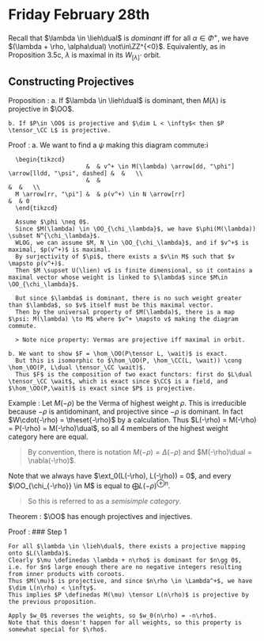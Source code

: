 # Friday February 28th

Recall that $\lambda \in \lieh\dual$ is *dominant* iff for all $\alpha \in \Phi^+$, we have $(\lambda + \rho, \alpha\dual) \not\in\ZZ^{<0}$.
Equivalently, as in Proposition 3.5c, $\lambda$ is maximal in its $W_{[\lambda]}\cdot$ orbit.

## Constructing Projectives 

Proposition
:   a. If $\lambda \in \lieh\dual$ is dominant, then $M(\lambda)$ is projective in $\OO$.
  
    b. If $P\in \OO$ is projective and $\dim L < \infty$< then $P \tensor_\CC L$ is projective.


Proof
:   a. We want to find a $\psi$ making this diagram commute:i

      \begin{tikzcd}
                          &  & v^+ \in M(\lambda) \arrow[dd, "\phi"] \arrow[lldd, "\psi", dashed] &  &   \\
                          &  &                                                                    &  &   \\
      M \arrow[rr, "\pi"] &  & p(v^+) \in N \arrow[rr]                                            &  & 0
      \end{tikzcd}

      Assume $\phi \neq 0$.
      Since $M(\lambda) \in \OO_{\chi_\lambda}$, we have $\phi(M(\lambda)) \subset N^{\chi_\lambda}$.
      WLOG, we can assume $M, N \in \OO_{\chi_\lambda}$, and if $v^+$ is maximal, $p(v^+)$ is maximal.
      By surjectivity of $\pi$, there exists a $v\in M$ such that $v \mapsto p(v^+)$.
      Then $M \supset U(\lien) v$ is finite dimensional, so it contains a maximal vector whose weight is linked to $\lambda$ since $M\in \OO_{\chi_\lambda}$.

      But since $\lambda$ is dominant, there is no such weight greater than $\lambda$, so $v$ itself must be this maximal vector.
      Then by the universal property of $M(\lambda)$, there is a map $\psi: M(\lambda) \to M$ where $v^+ \mapsto v$ making the diagram commute.

      > Note nice property: Vermas are projective iff maximal in orbit.

    b. We want to show $F = \hom_\OO(P\tensor L, \wait)$ is exact.
      But this is isomorphic to $\hom_\OO(P, \hom_\CC(L, \wait)) \cong \hom_\OO(P, L\dual \tensor_\CC \wait)$.
      Thus $F$ is the composition of two exact functors: first do $L\dual \tensor_\CC \wait$, which is exact since $\CC$ is a field, and $\hom_\OO(P,\wait)$ is exact since $P$ is projective.

Example
: Let $M(-\rho)$ be the Verma of highest weight $\rho$.
  This is irreducible because $-\rho$ is antidominant, and projective since $-\rho$ is dominant.
  In fact $W\cdot(-\rho) = \theset{-\rho}$ by a calculation.
  Thus $L(-\rho) = M(-\rho) = P(-\rho) = M(-\rho)\dual$, so all 4 members of the highest weight category here are equal.
  
  > By convention, there is notation $M(-\rho) = \Delta(-\rho)$ and $M(-\rho)\dual = \nabla(-\rho)$.

  Note that we always have $\ext_0(L(-\rho), L(-\rho)) = 0$, and every $\OO_{\chi_{-\rho}} \in M$ is equal to $\bigoplus L(-\rho)^{\oplus n}$.

  > So this is referred to as a *semisimple category*.

Theorem
: $\OO$ has enough projectives and injectives.

Proof
:   ### Step 1
    
    For all $\lambda \in \lieh\dual$, there exists a projective mapping onto $L(\lambda)$.
    Clearly $\mu \definedas \lambda + n\rho$ is dominant for $n\gg 0$, i.e. for $n$ large enough there are no negative integers resulting from inner products with coroots.
    Thus $M(\mu)$ is projective, and since $n\rho \in \Lambda^+$, we have $\dim L(n\rho) < \infty$.
    This implies $P \definedas M(\mu) \tensor L(n\rho)$ is projective by the previous proposition.

    Apply $w_0$ reverses the weights, so $w_0(n\rho) = -n\rho$.
    Note that this doesn't happen for all weights, so this property is somewhat special for $\rho$.
  


  
